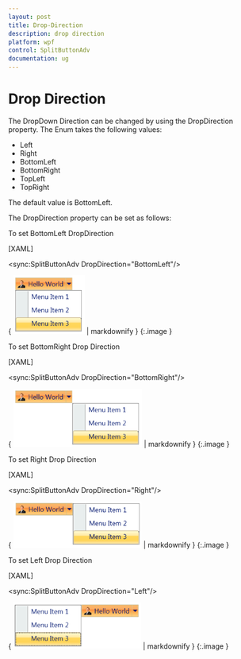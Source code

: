 ```yaml
---
layout: post
title: Drop-Direction
description: drop direction
platform: wpf
control: SplitButtonAdv
documentation: ug
---
```


# Drop Direction

The DropDown Direction can be changed by using the DropDirection property. The Enum takes the following values:

* Left
* Right
* BottomLeft
* BottomRight
* TopLeft
* TopRight



The default value is BottomLeft.

The DropDirection property can be set as follows:

To set BottomLeft DropDirection



[XAML]

&lt;sync:SplitButtonAdv  DropDirection="BottomLeft"/&gt;



{ ![](Drop-Direction_images/Drop-Direction_img1.png) | markdownify }
{:.image }




To set BottomRight Drop Direction



[XAML]

&lt;sync:SplitButtonAdv  DropDirection="BottomRight"/&gt;



{ ![](Drop-Direction_images/Drop-Direction_img2.png) | markdownify }
{:.image }




To set Right Drop Direction



[XAML]

&lt;sync:SplitButtonAdv  DropDirection="Right"/&gt;



{ ![](Drop-Direction_images/Drop-Direction_img3.png) | markdownify }
{:.image }




To set Left Drop Direction



[XAML]

&lt;sync:SplitButtonAdv  DropDirection="Left"/&gt;



{ ![](Drop-Direction_images/Drop-Direction_img4.png) | markdownify }
{:.image }


